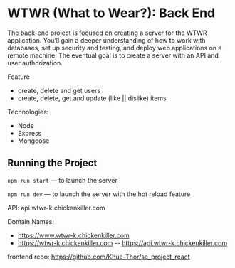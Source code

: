 # WTWR (What to Wear?): Back End
The back-end project is focused on creating a server for the WTWR application. You’ll gain a deeper understanding of how to work with databases, set up security and testing, and deploy web applications on a remote machine. The eventual goal is to create a server with an API and user authorization.

Feature
- create, delete and get users
- create, delete, get and update (like || dislike) items

Technologies:
- Node
- Express
- Mongoose


## Running the Project
`npm run start` — to launch the server 

`npm run dev` — to launch the server with the hot reload feature

API: api.wtwr-k.chickenkiller.com

Domain Names:
- https://www.wtwr-k.chickenkiller.com
- https://wtwr-k.chickenkiller.com
-- https://api.wtwr-k.chickenkiller.com

frontend repo:
https://github.com/Khue-Thor/se_project_react
